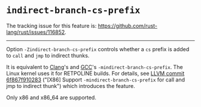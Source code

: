 # `indirect-branch-cs-prefix`

The tracking issue for this feature is: https://github.com/rust-lang/rust/issues/116852.

------------------------

Option `-Zindirect-branch-cs-prefix` controls whether a `cs` prefix is added to
`call` and `jmp` to indirect thunks.

It is equivalent to [Clang]'s and [GCC]'s `-mindirect-branch-cs-prefix`. The
Linux kernel uses it for RETPOLINE builds. For details, see
[LLVM commit 6f867f910283] ("[X86] Support ``-mindirect-branch-cs-prefix`` for
call and jmp to indirect thunk") which introduces the feature.

Only x86 and x86_64 are supported.

[Clang]: https://clang.llvm.org/docs/ClangCommandLineReference.html#cmdoption-clang-mindirect-branch-cs-prefix
[GCC]: https://gcc.gnu.org/onlinedocs/gcc/x86-Options.html#index-mindirect-branch-cs-prefix
[LLVM commit 6f867f910283]: https://github.com/llvm/llvm-project/commit/6f867f9102838ebe314c1f3661fdf95700386e5a
